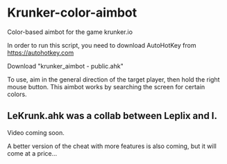 # Krunker-color-aimbot
Color-based aimbot for the game krunker.io 

In order to run this script, you need to download AutoHotKey from https://autohotkey.com 

Download "krunker_aimbot - public.ahk" 

To use, aim in the general direction of the target player, then hold the right mouse button. 
This aimbot works by searching the screen for certain colors. 

## LeKrunk.ahk was a collab between Leplix and I. 

Video coming soon. 

A better version of the cheat with more features is also coming, but it will come at a price... 
